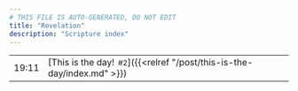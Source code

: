```yaml
---
# THIS FILE IS AUTO-GENERATED, DO NOT EDIT
title: "Revelation"
description: "Scripture index"
---
```


|  |  |
| --- | --- |
| 19:11 | [This is the day!<span style="font-size:smaller; padding-left:0.5em;">#2</span>]({{<relref "/post/this-is-the-day/index.md" >}}) |
